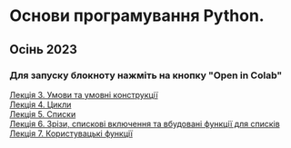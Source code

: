 # Основи програмування Python.
## Осінь 2023
### Для запуску блокноту нажміть на кнопку "Open in Colab"
<a href='https://github.com/svniko/python-fund-2023/blob/main/Lecture3.ipynb'>Лекція 3. Умови та умовні конструкції</a>
<br>
<a href='https://github.com/svniko/python-fund-2023/blob/main/Lecture4.ipynb'>Лекція 4. Цикли</a>
<br>
<a href='https://github.com/svniko/python-fund-2023/blob/main/Lecture5.ipynb'>Лекція 5. Списки</a>
<br>
<a href='https://github.com/svniko/python-fund-2023/blob/main/Lecture6.ipynb'>Лекція 6. Зрізи, спискові включення та вбудовані функції для списків</a>
<br>
<a href='https://github.com/svniko/python-fund-2023/blob/main/Lecture7.ipynb'>Лекція 7. Користувацькі функції</a>

